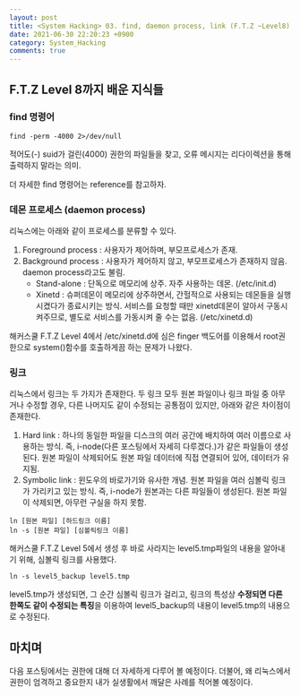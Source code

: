 ```yaml
---
layout: post
title: <System Hacking> 03. find, daemon process, link (F.T.Z ~Level8) 
date: 2021-06-30 22:20:23 +0900
category: System_Hacking
comments: true
---
```


## F.T.Z Level 8까지 배운 지식들

### find 명령어

```
find -perm -4000 2>/dev/null
```

적어도(-) suid가 걸린(4000) 권한의 파일들을 찾고, 오류 메시지는 리다이렉션을 통해 출력하지 말라는 의미.

더 자세한 find 명령어는 reference를 참고하자.

### 데몬 프로세스 (daemon process)

리눅스에는 아래와 같이 프로세스를 분류할 수 있다.

1. Foreground process : 사용자가 제어하며, 부모프로세스가 존재.
2. Background process : 사용자가 제어하지 않고, 부모프로세스가 존재하지 않음. daemon process라고도 불림.
    - Stand-alone : 단독으로 메모리에 상주. 자주 사용하는 데몬. (/etc/init.d)
    - Xinetd : 슈퍼데몬이 메모리에 상주하면서, 간헐적으로 사용되는 데몬들을 실행시켰다가 종료시키는 방식. 서비스를 요청할 때만 xinetd데몬이 알아서 구동시켜주므로, 별도로 서비스를 가동시켜 줄 수는 없음. (/etc/xinetd.d)

해커스쿨 F.T.Z Level 4에서 /etc/xinetd.d에 심은 finger 백도어를 이용해서 root권한으로 system()함수를 호출하게끔 하는 문제가 나왔다.

### 링크

리눅스에서 링크는 두 가지가 존재한다. 두 링크 모두 원본 파일이나 링크 파일 중 아무거나 수정할 경우, 다른 나머지도 같이 수정되는 공통점이 있지만, 아래와 같은 차이점이 존재한다.

1. Hard link : 하나의 동일한 파일을 디스크의 여러 공간에 배치하여 여러 이름으로 사용하는 방식. 즉, i-node(다른 포스팅에서 자세히 다루겠다.)가 같은 파일들이 생성된다. 원본 파일이 삭제되어도 원본 파일 데이터에 직접 연결되어 있어, 데이터가 유지됨.
2. Symbolic link : 윈도우의 바로가기와 유사한 개념. 원본 파일을 여러 심볼릭 링크가 가리키고 있는 방식. 즉, i-node가 원본과는 다른 파일들이 생성된다. 원본 파일이 삭제되면, 아무런 구실을 하지 못함.

```
ln [원본 파일] [하드링크 이름] 
ln -s [원본 파일] [심볼릭링크 이름] 
```

해커스쿨 F.T.Z Level 5에서 생성 후 바로 사라지는 level5.tmp파일의 내용을 알아내기 위해, 심볼릭 링크를 사용했다.

```
ln -s level5_backup level5.tmp
```

level5.tmp가 생성되면, 그 순간 심볼릭 링크가 걸리고, 링크의 특성상 **수정되면 다른 한쪽도 같이 수정되는 특징**을 이용하여 level5_backup의 내용이 level5.tmp의 내용으로 수정된다.

## 마치며

다음 포스팅에서는 권한에 대해 더 자세하게 다루어 볼 예정이다. 더불어, 왜 리눅스에서 권한이 엄격하고 중요한지 내가 실생활에서 깨달은 사례를 적어볼 예정이다.